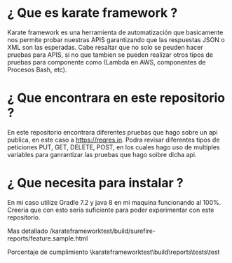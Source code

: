 # ¿ Que es karate framework ?

Karate framework es una herramienta de automatización que basicamente nos permite probar nuestras APIS garantizando que las respuestas JSON o XML son las esperadas.
Cabe resaltar que no solo se peuden hacer pruebas  para APIS, si no que tambien se pueden realizar otros tipos de pruebas para componente como (Lambda en AWS, componentes de Procesos Bash, etc).

# ¿ Que encontrara en este repositorio ? 
En este repositorio encontrara diferentes pruebas que hago sobre un api publica, en este caso a https://reqres.in.
Podra revisar diferentes tipos de peticiones PUT, GET, DELETE, POST, en los cuales hago uso de multiples variables para ganrantizar las pruebas que hago soibre dicha api.


# ¿ Que necesita para instalar ?
En mi caso utilize Gradle 7.2 y java 8 en mi maquina funcionando al 100%.
Creeria que con esto seria suficiente para poder experimentar con este repositorio.


Mas detallado
/karateframeworktest/build/surefire-reports/feature.sample.html

Porcentaje de cumplimiento
\karateframeworktest\build\reports\tests\test